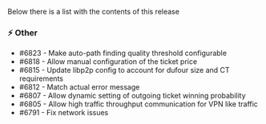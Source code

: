 Below there is a list with the contents of this release

### ⚡ Other

- #6823 - Make auto-path finding quality threshold configurable
- #6818 - Allow manual configuration of the ticket price
- #6815 - Update libp2p config to account for dufour size and CT requirements
- #6812 - Match actual error message
- #6807 - Allow dynamic setting of outgoing ticket winning probability
- #6805 - Allow high traffic throughput communication for VPN like traffic
- #6791 - Fix network issues
